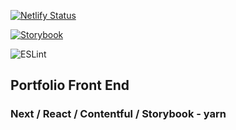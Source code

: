 [![Netlify Status](https://api.netlify.com/api/v1/badges/17cb6f40-8bf3-45a1-8a0c-66927ca1a405/deploy-status)](https://app.netlify.com/sites/gareth-ferguson/deploys)

[![Storybook](https://cdn.jsdelivr.net/gh/storybookjs/brand@master/badge/badge-storybook.svg)](https://garethferguson.co.uk)

![ESLint](https://github.com/garethf89/portfolio-front-end/workflows/ESLint/badge.svg)

## Portfolio Front End

### Next / React / Contentful / Storybook - yarn
